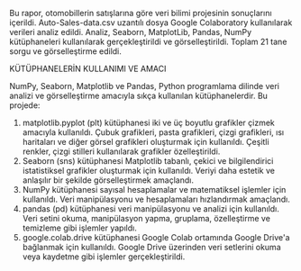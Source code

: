 Bu rapor, otomobillerin satışlarına göre veri bilimi projesinin sonuçlarını içerildi. Auto-Sales-data.csv uzantılı dosya Google Colaboratory kullanılarak verileri analiz edildi. Analiz, Seaborn, MatplotLib, Pandas, NumPy kütüphaneleri kullanılarak gerçekleştirildi ve görselleştirildi. Toplam 21 tane sorgu ve görselleştirme edildi.

KÜTÜPHANELERİN KULLANIMI VE AMACI

NumPy, Seaborn, Matplotlib ve Pandas, Python programlama dilinde veri analizi ve görselleştirme amacıyla sıkça kullanılan kütüphanelerdir. Bu projede:

1) matplotlib.pyplot (plt) kütüphanesi iki ve üç boyutlu grafikler çizmek amacıyla kullanıldı. Çubuk grafikleri, pasta grafikleri, çizgi grafikleri, ısı haritaları ve diğer görsel grafikleri oluşturmak için kullanıldı. Çeşitli renkler, çizgi stilleri kullanılarak grafikler özelleştirildi.
2) Seaborn (sns) kütüphanesi Matplotlib tabanlı, çekici ve bilgilendirici istatistiksel grafikler oluşturmak için kullanıldı. Veriyi daha estetik ve anlaşılır bir şekilde görselleştirmek amaçlandı.
3) NumPy kütüphanesi sayısal hesaplamalar ve matematiksel işlemler için kullanıldı. Veri manipülasyonu ve hesaplamaları hızlandırmak amaçlandı.
4) pandas (pd) kütüphanesi veri manipülasyonu ve analizi için kullanıldı. Veri setini okuma, manipülasyon yapma, gruplama, özelleştirme ve temizleme gibi işlemler yapıldı.
5) google.colab.drive kütüphanesi Google Colab ortamında Google Drive'a bağlanmak için kullanıldı. Google Drive üzerinden veri setlerini okuma veya kaydetme gibi işlemler gerçekleştirildi.

